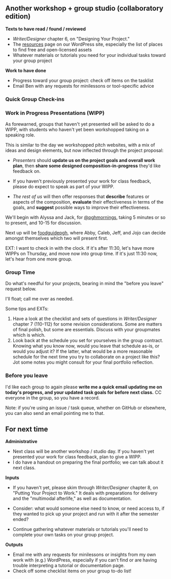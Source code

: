 ## Another workshop + group studio (collaboratory edition)
<!-- 
  two work-in-progress-presentations (WIPP)
  solicit requests for mini-lessons
  get to work on projects.
  request or press-gang WIPP volunteers.
-->

**Texts to have read / found / reviewed**

* *Writer/Designer* chapter 6, on "Designing Your Project."
* The [resources](/resources) page on our WordPress site, especially the list of places to find free and open-licensed assets
* Whatever materials or tutorials you need for your individual tasks toward your group project

**Work to have done**

* Progress toward your group project: check off items on the tasklist
* Email Ben with any requests for minilessons or tool-specific advice

<!--
[toc tag="h2" title="Plan for the Day"]
-->

### Quick Group Check-ins



### Work in Progress Presentations (WIPP)

As forewarned, groups that haven't yet presented will be asked to do a WIPP, with students who haven't yet been workshopped taking on a speaking role.

This is similar to the day we workshopped pitch websites, with a mix of ideas and design elements, but now inflected through the project proposal: 

* *Presenters* should **update us on the project goals and overall work plan**, then **share some designed composition-in-progress** they'd like feedback on.
 - If you haven't previously presented your work for class feedback, please do expect to speak as part of your WIPP.
* *The rest of us* will then offer responses that **describe** features or aspects of the composition, **evaluate** their effectiveness in terms of the goals, and **suggest** possible ways to improve their effectiveness.


We'll begin with Alyssa and Jack, for [@pghmornings](https://docs.google.com/document/d/1X3olRG0cK9Vwak84xnEplhwQhUmhQ2zfoXiLXn2xV7A/edit?ts=5a01e148), taking 5 minutes or so to present, and 10-15 for discussion.

Next up will be [foodguidepgh](http://wp.majoringinmeta.net/foodguidepgh/), where Abby, Caleb, Jeff, and Jojo can decide amongst themselves which two will present first.

EXT: I want to check in with the clock. If it's after 11:30, let's have more WIPPs on Thursday, and move now into group time. If it's just 11:30 now, let's hear from one more group.



### Group Time

Do what's needful for your projects, bearing in mind the "before you leave" request below.

I'll float; call me over as needed.

<div class="alert alert-info">
Some tips and EXTs: 

<ol>
<li>Have a look at the checklist and sets of questions in <em>Writer/Designer</em> chapter 7 (110-112) for some revision considerations. Some are matters of final polish, but some are essentials. Discuss with your groupmates which is which.</li>

<li>Look back at the schedule you set for yourselves in the group contract. Knowing what you know now, would you leave that schedule as-is, or would you adjust it? If the latter, what would be a more reasonable schedule for the next time you try to collaborate on a project like this? Jot some notes you might consult for your final portfolio reflection. </li>
</ol>
</div>


### Before you leave

<div class="alert alert-success">
I'd like each group to again please <strong>write me a quick email updating me on today's progress, and your updated task goals for before next class.</strong> CC everyone in the group, so you have a record.
</div>

Note: if you're using an issue / task queue, whether on GitHub or elsewhere, you can also send an email pointing me to that.



## For next time

**Administrative**

* Next class will be another workshop / studio day. If you haven't yet presented your work for class feedback, plan to give a WIPP.
* I do have a handout on preparing the final portfolio; we can talk about it next class.


**Inputs**

* If you haven't yet, please skim through *Writer/Designer* chapter 8, on "Putting Your Project to Work." It deals with preparations for delivery and the "multimodal afterlife," as well as documentation. 
 - Consider: what would someone else need to know, or need access to, if they wanted to pick up your project and run with it after the semester ended?
* Continue gathering whatever materials or tutorials you'll need to complete your own tasks on your group project.
<!-- Reread your proposal: what are the criteria by which you'll know you were successful? Be ready to refer to these criteria in your presentation / reflection on the project -->

**Outputs**

* Email me with any requests for minilessons or insights from my own work with (e.g.) WordPress, especially if you can't find or are having trouble interpreting a tutorial or documentation page.
* Check off some checklist items on your group to-do list! <!-- Aim to have at least a complete rough cut: not just a mock up, but all the pieces in the actual platform, ready to revise. -->


